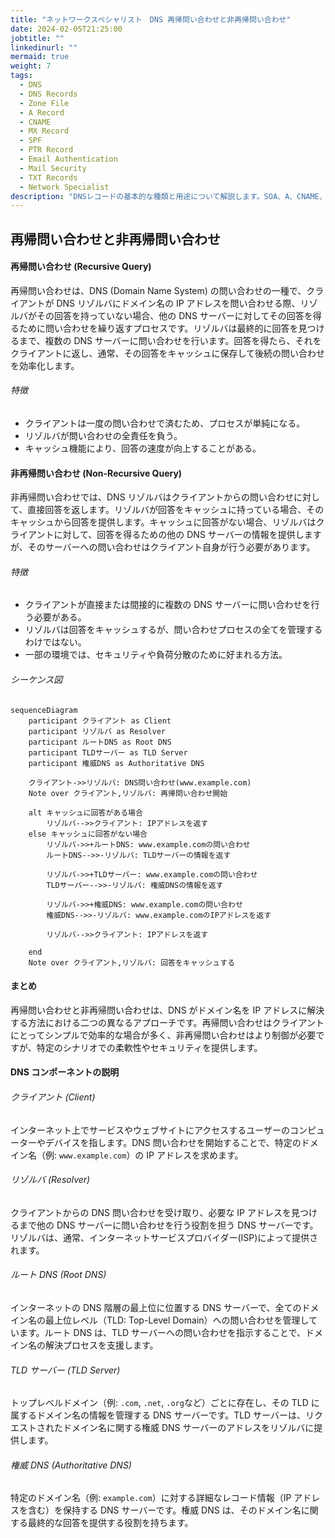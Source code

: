 ```yaml
---
title: "ネットワークスペシャリスト　DNS 再帰問い合わせと非再帰問い合わせ"
date: 2024-02-05T21:25:00
jobtitle: ""
linkedinurl: ""
mermaid: true
weight: 7
tags:
  - DNS
  - DNS Records
  - Zone File
  - A Record
  - CNAME
  - MX Record
  - SPF
  - PTR Record
  - Email Authentication
  - Mail Security
  - TXT Records
  - Network Specialist
description: "DNSレコードの基本的な種類と用途について解説します。SOA、A、CNAME、MX、TXT、NS、PTR、SRVレコードなどの役割を具体例で示し、DNS設定の実践力を高めます。また、SPFやPTRレコードを活用した電子メールの送信元認証と、それを強化する方法について詳述します。"
---
```


## 再帰問い合わせと非再帰問い合わせ

#### 再帰問い合わせ (Recursive Query)

再帰問い合わせは、DNS (Domain Name System) の問い合わせの一種で、クライアントが DNS リゾルバにドメイン名の IP アドレスを問い合わせる際、リゾルバがその回答を持っていない場合、他の DNS サーバーに対してその回答を得るために問い合わせを繰り返すプロセスです。リゾルバは最終的に回答を見つけるまで、複数の DNS サーバーに問い合わせを行います。回答を得たら、それをクライアントに返し、通常、その回答をキャッシュに保存して後続の問い合わせを効率化します。

###### 特徴

- クライアントは一度の問い合わせで済むため、プロセスが単純になる。
- リゾルバが問い合わせの全責任を負う。
- キャッシュ機能により、回答の速度が向上することがある。

#### 非再帰問い合わせ (Non-Recursive Query)

非再帰問い合わせでは、DNS リゾルバはクライアントからの問い合わせに対して、直接回答を返します。リゾルバが回答をキャッシュに持っている場合、そのキャッシュから回答を提供します。キャッシュに回答がない場合、リゾルバはクライアントに対して、回答を得るための他の DNS サーバーの情報を提供しますが、そのサーバーへの問い合わせはクライアント自身が行う必要があります。

###### 特徴

- クライアントが直接または間接的に複数の DNS サーバーに問い合わせを行う必要がある。
- リゾルバは回答をキャッシュするが、問い合わせプロセスの全てを管理するわけではない。
- 一部の環境では、セキュリティや負荷分散のために好まれる方法。

###### シーケンス図

```mermaid
sequenceDiagram
    participant クライアント as Client
    participant リゾルバ as Resolver
    participant ルートDNS as Root DNS
    participant TLDサーバー as TLD Server
    participant 権威DNS as Authoritative DNS

    クライアント->>リゾルバ: DNS問い合わせ(www.example.com)
    Note over クライアント,リゾルバ: 再帰問い合わせ開始

    alt キャッシュに回答がある場合
        リゾルバ-->>クライアント: IPアドレスを返す
    else キャッシュに回答がない場合
        リゾルバ->>+ルートDNS: www.example.comの問い合わせ
        ルートDNS-->>-リゾルバ: TLDサーバーの情報を返す

        リゾルバ->>+TLDサーバー: www.example.comの問い合わせ
        TLDサーバー-->>-リゾルバ: 権威DNSの情報を返す

        リゾルバ->>+権威DNS: www.example.comの問い合わせ
        権威DNS-->>-リゾルバ: www.example.comのIPアドレスを返す

        リゾルバ-->>クライアント: IPアドレスを返す

    end
    Note over クライアント,リゾルバ: 回答をキャッシュする
```

#### まとめ

再帰問い合わせと非再帰問い合わせは、DNS がドメイン名を IP アドレスに解決する方法における二つの異なるアプローチです。再帰問い合わせはクライアントにとってシンプルで効率的な場合が多く、非再帰問い合わせはより制御が必要ですが、特定のシナリオでの柔軟性やセキュリティを提供します。

#### DNS コンポーネントの説明

###### クライアント (Client)

インターネット上でサービスやウェブサイトにアクセスするユーザーのコンピューターやデバイスを指します。DNS 問い合わせを開始することで、特定のドメイン名（例: `www.example.com`）の IP アドレスを求めます。

###### リゾルバ (Resolver)

クライアントからの DNS 問い合わせを受け取り、必要な IP アドレスを見つけるまで他の DNS サーバーに問い合わせを行う役割を担う DNS サーバーです。リゾルバは、通常、インターネットサービスプロバイダー(ISP)によって提供されます。

###### ルート DNS (Root DNS)

インターネットの DNS 階層の最上位に位置する DNS サーバーで、全てのドメイン名の最上位レベル（TLD: Top-Level Domain）への問い合わせを管理しています。ルート DNS は、TLD サーバーへの問い合わせを指示することで、ドメイン名の解決プロセスを支援します。

###### TLD サーバー (TLD Server)

トップレベルドメイン（例: `.com`, `.net`, `.org`など）ごとに存在し、その TLD に属するドメイン名の情報を管理する DNS サーバーです。TLD サーバーは、リクエストされたドメイン名に関する権威 DNS サーバーのアドレスをリゾルバに提供します。

###### 権威 DNS (Authoritative DNS)

特定のドメイン名（例: `example.com`）に対する詳細なレコード情報（IP アドレスを含む）を保持する DNS サーバーです。権威 DNS は、そのドメイン名に関する最終的な回答を提供する役割を持ちます。
